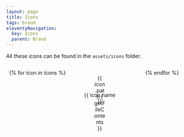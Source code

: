 ```yaml
---
layout: page
title: Icons
tags: brand
eleventyNavigation:
  key: Icons
  parent: Brand
---
```


All these icons can be found in the `assets/icons` folder.

<div style="display:grid; grid-template-columns: repeat(auto-fit, minmax(15ch, 1fr)); text-align: center;">

{% for icon in icons %}

<figure>
<div style="width: 32px; height: 32px; margin: auto;">

{{ icon.path | getFileContents }}

</div>
<figcaption>

{{ icon.name }}

</figcaption>
</figure>

{% endfor %}

</div>
